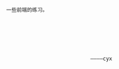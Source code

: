 




                      一些前端的练习。







                                                 ————cyx
